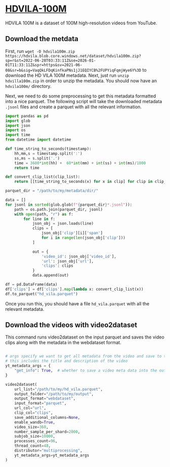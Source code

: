 # [HDVILA-100M](https://github.com/microsoft/XPretrain/tree/main/hd-vila-100m)
HDVILA 100M is a dataset of 100M high-resolution videos from YouTube.

## Download the metdata
First, run `wget -O hdvila100m.zip https://hdvila.blob.core.windows.net/dataset/hdvila100m.zip?sp=r&st=2022-06-28T03:33:11Z&se=2026-01-01T11:33:11Z&spr=https&sv=2021-06-08&sr=b&sig=VaqQkLFDqKinfkaPNs1jJ1EQIYCB%2FUPYiqFqmjWye6Y%3D` to download the HD VILA 100M metadata. Next, just run `unzip hdvilla100m.zip` in order to unzip the metadata. You should now have an `hdvila100m/` directory.

Next, we need to do some preprocessing to get this metadata formatted into a nice parquet. The following script will take the downloaded metadata `.jsonl` files and create a parquet with all the relevant information.

```python
import pandas as pd
import glob
import json
import os
import time
from datetime import datetime

def time_string_to_seconds(timestamp):
    hh,mm,s = timestamp.split(':')
    ss,ms = s.split('.')
    time = 3600*int(hh) +  60*int(mm) + int(ss) + int(ms)/1000
    return time

def convert_clip_list(clip_list):
    return [[time_string_to_seconds(x) for x in clip] for clip in clip_list]

parquet_dir = "/path/to/my/metadata/dir/"

data = []
for jsonl in sorted(glob.glob(f"{parquet_dir}*.jsonl")):
    path = os.path.join(parquet_dir, jsonl)
    with open(path, "r") as f:
        for line in f:
            json_obj = json.loads(line)
            clips = [
                json_obj['clip'][i]['span']
                for i in range(len(json_obj['clip']))
            ]

            out = {
                'video_id': json_obj['video_id'],
                'url': json_obj['url'],
                'clips': clips
            }
            data.append(out)

df = pd.DataFrame(data)
df['clips'] = df['clips'].map(lambda x: convert_clip_list(x))
df.to_parquet("hd_vila.parquet")
```

Once you run this, you should have a file `hd_vila.parquet` with all the relevant metadata.

## Download the videos with video2dataset

This command runs video2dataset on the input parquet and saves the video clips along with the metadata in the webdataset format.

```python

# args specify we want to get all metadata from the video and save to the json component of the sample
# this includes the title and description of the video
yt_metadata_args = {
    "get_info": True,  # whether to save a video meta data into the output JSON file
}

video2dataset(
    url_list="/path/to/my/hd_vila.parquet",
    output_folder="/path/to/my/output",
    output_format="webdataset",
    input_format="parquet",
    url_col="url",
    clip_col="clips",
    save_additional_columns=None,
    enable_wandb=True,
    video_size=360,
    number_sample_per_shard=2000,
    subjob_size=10000,
    processes_count=96,
    thread_count=48,
    distributor="multiprocessing",
    yt_metadata_args=yt_metadata_args
)
```
